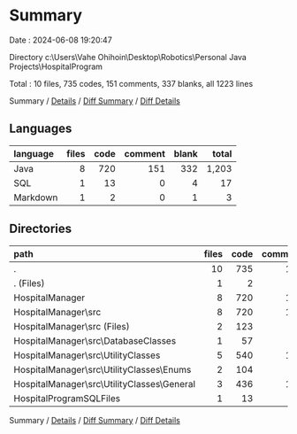 # Summary

Date : 2024-06-08 19:20:47

Directory c:\\Users\\Vahe Ohihoin\\Desktop\\Robotics\\Personal Java Projects\\HospitalProgram

Total : 10 files,  735 codes, 151 comments, 337 blanks, all 1223 lines

Summary / [Details](details.md) / [Diff Summary](diff.md) / [Diff Details](diff-details.md)

## Languages
| language | files | code | comment | blank | total |
| :--- | ---: | ---: | ---: | ---: | ---: |
| Java | 8 | 720 | 151 | 332 | 1,203 |
| SQL | 1 | 13 | 0 | 4 | 17 |
| Markdown | 1 | 2 | 0 | 1 | 3 |

## Directories
| path | files | code | comment | blank | total |
| :--- | ---: | ---: | ---: | ---: | ---: |
| . | 10 | 735 | 151 | 337 | 1,223 |
| . (Files) | 1 | 2 | 0 | 1 | 3 |
| HospitalManager | 8 | 720 | 151 | 332 | 1,203 |
| HospitalManager\\src | 8 | 720 | 151 | 332 | 1,203 |
| HospitalManager\\src (Files) | 2 | 123 | 13 | 57 | 193 |
| HospitalManager\\src\\DatabaseClasses | 1 | 57 | 28 | 31 | 116 |
| HospitalManager\\src\\UtilityClasses | 5 | 540 | 110 | 244 | 894 |
| HospitalManager\\src\\UtilityClasses\\Enums | 2 | 104 | 7 | 25 | 136 |
| HospitalManager\\src\\UtilityClasses\\General | 3 | 436 | 103 | 219 | 758 |
| HospitalProgramSQLFiles | 1 | 13 | 0 | 4 | 17 |

Summary / [Details](details.md) / [Diff Summary](diff.md) / [Diff Details](diff-details.md)